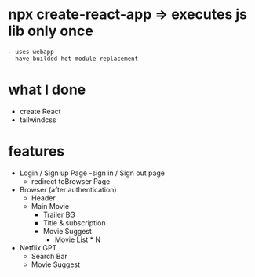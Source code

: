 # npx create-react-app => executes js lib only once
    - uses webapp
    - have builded hot module replacement
    
# what I done
 - create React
 - tailwindcss

# features
 - Login / Sign up Page
    -sign in / Sign out page
    - redirect toBrowser Page
 - Browser (after authentication)
    - Header 
    - Main Movie
        - Trailer BG
        - Title & subscription
        - Movie Suggest
            - Movie List * N
- Netflix GPT
    - Search Bar
    - Movie Suggest 
